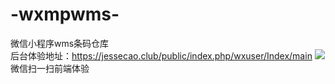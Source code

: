 # -wxmpwms-
微信小程序wms条码仓库</br>
后台体验地址：https://jessecao.club/public/index.php/wxuser/Index/main
<img src="https://odoo.jessecao.club/wp-content/uploads/2019/09/gh_994a359de946_258.jpg">微信扫一扫前端体验
